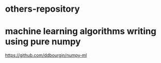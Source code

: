 # others-repository






# machine learning algorithms writing using pure numpy

https://github.com/ddbourgin/numpy-ml









